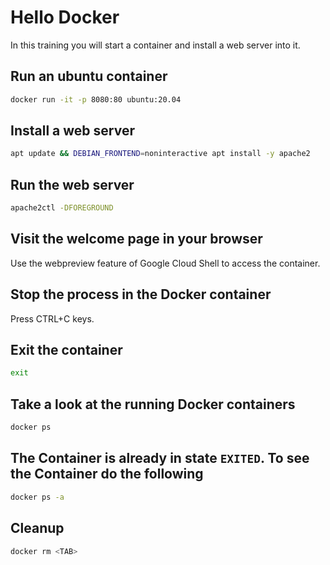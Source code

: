# Hello Docker

In this training you will start a container and install a web server into it.

## Run an ubuntu container

```bash
docker run -it -p 8080:80 ubuntu:20.04
```

## Install a web server

```bash
apt update && DEBIAN_FRONTEND=noninteractive apt install -y apache2
```

## Run the web server

```bash
apache2ctl -DFOREGROUND
```

## Visit the welcome page in your browser

Use the webpreview feature of Google Cloud Shell to access the container.

## Stop the process in the Docker container

Press CTRL+C keys.

## Exit the container

```bash
exit
```

## Take a look at the running Docker containers

```bash
docker ps
```

## The Container is already in state `EXITED`. To see the Container do the following

```bash
docker ps -a
```

## Cleanup

```bash
docker rm <TAB>
```

